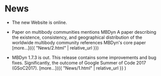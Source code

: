 ---
---

# News
* The new Website is online.

* Paper on multibody communities mentions MBDyn
  A paper describing the existence, consistency,
  and geographical distribution of the worldwide
  multibody community references MBDyn's core paper
  [more...]({{ "News/2.html" | relative_url }})

* MBDyn 1.7.3 is out.
  This release contains some improvements and bug fixes.
  Significantly, the outcome of Google Summer of Code 2017 (GSoC2017).
  [more...]({{ "News/1.html" | relative_url }} )
  
